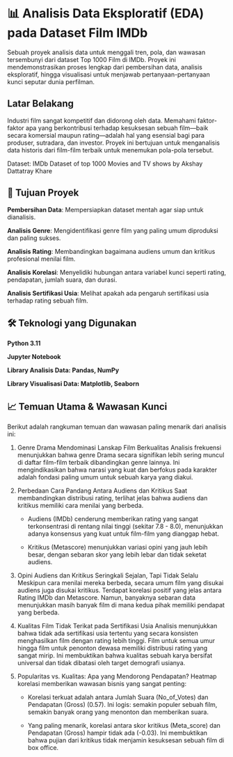 # 📊 Analisis Data Eksploratif (EDA) pada Dataset Film IMDb
Sebuah proyek analisis data untuk menggali tren, pola, dan wawasan tersembunyi dari dataset Top 1000 Film di IMDb. Proyek ini mendemonstrasikan proses lengkap dari pembersihan data, analisis eksploratif, hingga visualisasi untuk menjawab pertanyaan-pertanyaan kunci seputar dunia perfilman.

## Latar Belakang
Industri film sangat kompetitif dan didorong oleh data. Memahami faktor-faktor apa yang berkontribusi terhadap kesuksesan sebuah film—baik secara komersial maupun rating—adalah hal yang esensial bagi para produser, sutradara, dan investor. Proyek ini bertujuan untuk menganalisis data historis dari film-film terbaik untuk menemukan pola-pola tersebut.

Dataset: IMDb Dataset of top 1000 Movies and TV shows by Akshay Dattatray Khare

## 🎯 Tujuan Proyek
**Pembersihan Data**: Mempersiapkan dataset mentah agar siap untuk dianalisis.

**Analisis Genre**: Mengidentifikasi genre film yang paling umum diproduksi dan paling sukses.

**Analisis Rating**: Membandingkan bagaimana audiens umum dan kritikus profesional menilai film.

**Analisis Korelasi**: Menyelidiki hubungan antara variabel kunci seperti rating, pendapatan, jumlah suara, dan durasi.

**Analisis Sertifikasi Usia**: Melihat apakah ada pengaruh sertifikasi usia terhadap rating sebuah film.

## 🛠️ Teknologi yang Digunakan
**Python 3.11**

**Jupyter Notebook**

**Library Analisis Data: Pandas, NumPy**

**Library Visualisasi Data: Matplotlib, Seaborn**

## 📈 Temuan Utama & Wawasan Kunci
Berikut adalah rangkuman temuan dan wawasan paling menarik dari analisis ini:

1. Genre Drama Mendominasi Lanskap Film Berkualitas
Analisis frekuensi menunjukkan bahwa genre Drama secara signifikan lebih sering muncul di daftar film-film terbaik dibandingkan genre lainnya. Ini mengindikasikan bahwa narasi yang kuat dan berfokus pada karakter adalah fondasi paling umum untuk sebuah karya yang diakui.

2. Perbedaan Cara Pandang Antara Audiens dan Kritikus
Saat membandingkan distribusi rating, terlihat jelas bahwa audiens dan kritikus memiliki cara menilai yang berbeda.

   * Audiens (IMDb) cenderung memberikan rating yang sangat terkonsentrasi di rentang nilai tinggi (sekitar 7.8 - 8.0), menunjukkan adanya konsensus yang kuat untuk film-film yang dianggap hebat.

   * Kritikus (Metascore) menunjukkan variasi opini yang jauh lebih besar, dengan sebaran skor yang lebih lebar dan tidak seketat audiens.

3. Opini Audiens dan Kritikus Seringkali Sejalan, Tapi Tidak Selalu
Meskipun cara menilai mereka berbeda, secara umum film yang disukai audiens juga disukai kritikus. Terdapat korelasi positif yang jelas antara Rating IMDb dan Metascore. Namun, banyaknya sebaran data menunjukkan masih banyak film di mana kedua pihak memiliki pendapat yang berbeda.

4. Kualitas Film Tidak Terikat pada Sertifikasi Usia
Analisis menunjukkan bahwa tidak ada sertifikasi usia tertentu yang secara konsisten menghasilkan film dengan rating lebih tinggi. Film untuk semua umur hingga film untuk penonton dewasa memiliki distribusi rating yang sangat mirip. Ini membuktikan bahwa kualitas sebuah karya bersifat universal dan tidak dibatasi oleh target demografi usianya.

5. Popularitas vs. Kualitas: Apa yang Mendorong Pendapatan?
Heatmap korelasi memberikan wawasan bisnis yang sangat penting:

   * Korelasi terkuat adalah antara Jumlah Suara (No_of_Votes) dan Pendapatan (Gross) (0.57). Ini logis: semakin populer sebuah film, semakin banyak orang yang menonton dan memberikan suara.

   * Yang paling menarik, korelasi antara skor kritikus (Meta_score) dan Pendapatan (Gross) hampir tidak ada (-0.03). Ini membuktikan bahwa pujian dari kritikus tidak menjamin kesuksesan sebuah film di box office.
